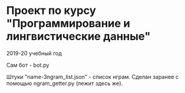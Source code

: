 # Проект по курсу "Программирование и лингвистические данные"

2019-20 учебный год

Сам бот - bot.py

Штуки "name-3ngram_list.json" - список нграм. Сделан заранее с помощью ngram_getter.py (лежит здесь же).
